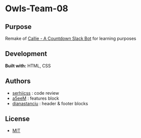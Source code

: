 # Owls-Team-08
## Purpose

Remake of [Callie - A Countdown Slack Bot](https://callie-corgi.herokuapp.com/) for learning purposes

## Development
**Built with:** HTML, CSS

## Authors

- [serhiicss](https://github.com/serhiicss) : code review 
- [a5eeM](https://github.com/a5eeM) : features block
- [dianastanciu](https://github.com/dianastanciu) : header & footer blocks

 ## License
 - [MIT](https://tldrlegal.com/license/mit-license)